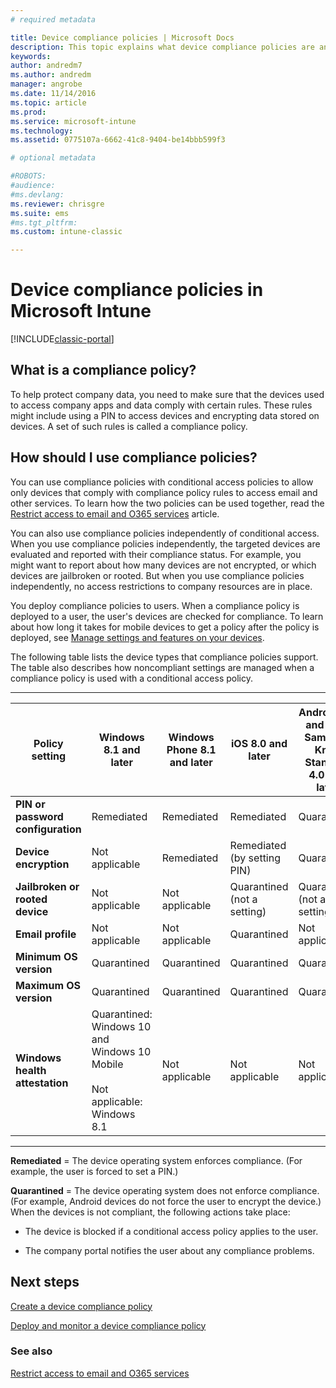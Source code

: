 ```yaml
---
# required metadata

title: Device compliance policies | Microsoft Docs
description: This topic explains what device compliance policies are and how they work.
keywords:
author: andredm7
ms.author: andredm
manager: angrobe
ms.date: 11/14/2016
ms.topic: article
ms.prod:
ms.service: microsoft-intune
ms.technology:
ms.assetid: 0775107a-6662-41c8-9404-be14bbb599f3

# optional metadata

#ROBOTS:
#audience:
#ms.devlang:
ms.reviewer: chrisgre
ms.suite: ems
#ms.tgt_pltfrm:
ms.custom: intune-classic

---
```


# Device compliance policies in Microsoft Intune

[!INCLUDE[classic-portal](../includes/classic-portal.md)]

## What is a compliance policy?
To help protect company data, you need to make sure that the devices used to access company apps and data comply with certain rules. These rules might include using a PIN to access devices and encrypting data stored on devices. A set of such rules is called a compliance policy.

## How should I use compliance policies?
You can use compliance policies with conditional access policies to allow only devices that comply with compliance policy rules to access email and other services. To learn how the two policies can be used together, read the [Restrict access to email and O365 services](restrict-access-to-email-and-o365-services-with-microsoft-intune.md) article.

You can also use compliance policies independently of conditional access. When you use compliance policies independently, the targeted devices are evaluated and reported with their compliance status. For example, you might want to report about how many devices are not encrypted, or which devices are jailbroken or rooted. But when you use compliance policies independently, no access restrictions to company resources are in place.

You deploy compliance policies to users. When a compliance policy is deployed to a user, the user's devices are checked for compliance.
To learn about how long it takes for mobile devices to get a policy after the policy is deployed, see [Manage settings and features on your devices](https://docs.microsoft.com/intune/deploy-use/manage-settings-and-features-on-your-devices-with-microsoft-intune-policies#frequently-asked-questions-about-intune-policies).

The following table lists the device types that compliance policies support. The table also describes how noncompliant settings are managed when a compliance policy is used with a conditional access policy.

-----------------------------

|Policy setting| Windows 8.1 and later| Windows Phone 8.1 and later| iOS 8.0 and later|Android 4.0 and later<br/>Samsung Knox Standard 4.0 and later|
|-----|----|----|----|----|
|**PIN or password configuration** |Remediated|Remediated|Remediated|Quarantined|
|**Device encryption**|Not applicable|Remediated|Remediated (by setting PIN)|Quarantined|
|**Jailbroken or rooted device**|Not applicable|Not applicable|Quarantined (not a setting)|Quarantined (not a setting)|
|**Email profile**|Not applicable|Not applicable|Quarantined|Not applicable|
|**Minimum OS version**|Quarantined|Quarantined|Quarantined|Quarantined|
|**Maximum OS version**|Quarantined|Quarantined|Quarantined|Quarantined|
|**Windows health attestation**|Quarantined: Windows 10 and Windows 10 Mobile<br /><br />Not applicable: Windows 8.1|Not applicable|Not applicable|Not applicable|

------------------------------

**Remediated** = The device operating system enforces compliance. (For example, the user is forced to set a PIN.)

**Quarantined** = The device operating system does not enforce compliance. (For example, Android devices do not force the user to encrypt the device.) When the devices is not compliant, the following actions take place:

-   The device is blocked if a conditional access policy applies to the user.

-   The company portal notifies the user about any compliance problems.

## Next steps
[Create a device compliance policy](create-a-device-compliance-policy-in-microsoft-intune.md)

[Deploy and monitor a device compliance policy](deploy-and-monitor-a-device-compliance-policy-in-microsoft-intune.md)

### See also
[Restrict access to email and O365 services](restrict-access-to-email-and-o365-services-with-microsoft-intune.md)
